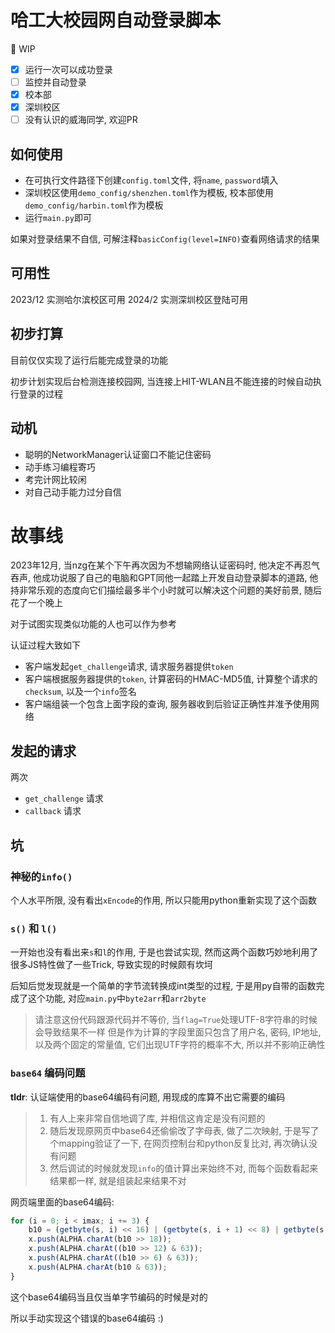 # 哈工大校园网自动登录脚本

🚧 WIP

- [x] 运行一次可以成功登录
- [ ] 监控并自动登录
- [x] 校本部
- [x] 深圳校区
- [ ] 没有认识的威海同学, 欢迎PR 

## 如何使用

- 在可执行文件路径下创建`config.toml`文件, 将`name`, `password`填入
- 深圳校区使用`demo_config/shenzhen.toml`作为模板, 校本部使用`demo_config/harbin.toml`作为模板
- 运行`main.py`即可

如果对登录结果不自信, 可解注释`basicConfig(level=INFO)`查看网络请求的结果

## 可用性

2023/12 实测哈尔滨校区可用
2024/2 实测深圳校区登陆可用

## 初步打算

目前仅仅实现了运行后能完成登录的功能

初步计划实现后台检测连接校园网, 当连接上HIT-WLAN且不能连接的时候自动执行登录的过程

## 动机

- 聪明的NetworkManager认证窗口不能记住密码
- 动手练习编程寄巧
- 考完计网比较闲
- 对自己动手能力过分自信

# 故事线

2023年12月, 当nzg在某个下午再次因为不想输网络认证密码时, 他决定不再忍气吞声, 他成功说服了自己的电脑和GPT同他一起踏上开发自动登录脚本的道路, 他持非常乐观的态度向它们描绘最多半个小时就可以解决这个问题的美好前景, 随后花了一个晚上

对于试图实现类似功能的人也可以作为参考

认证过程大致如下

- 客户端发起`get_challenge`请求, 请求服务器提供`token`
- 客户端根据服务器提供的`token`, 计算密码的HMAC-MD5值, 计算整个请求的`checksum`, 以及一个`info`签名
- 客户端组装一个包含上面字段的查询, 服务器收到后验证正确性并准予使用网络

## 发起的请求

两次

- `get_challenge` 请求
- `callback` 请求

## 坑

### 神秘的`info()`

个人水平所限, 没有看出`xEncode`的作用, 所以只能用python重新实现了这个函数 

### `s()` 和 `l()`

一开始也没有看出来`s`和`l`的作用, 于是也尝试实现, 然而这两个函数巧妙地利用了很多JS特性做了一些Trick, 导致实现的时候颇有坎坷

后知后觉发现就是一个简单的字节流转换成int类型的过程, 于是用py自带的函数完成了这个功能, 对应`main.py`中`byte2arr`和`arr2byte`

> 请注意这份代码跟源代码并不等价, 当`flag=True`处理UTF-8字符串的时候会导致结果不一样
> 但是作为计算的字段里面只包含了用户名, 密码, IP地址, 以及两个固定的常量值, 它们出现UTF字符的概率不大, 所以并不影响正确性

### `base64` 编码问题

**tldr**: 认证端使用的base64编码有问题, 用现成的库算不出它需要的编码

> 1. 有人上来非常自信地调了库, 并相信这肯定是没有问题的
> 2. 随后发现原网页中base64还偷偷改了字母表, 做了二次映射, 于是写了个mapping验证了一下, 在网页控制台和python反复比对, 再次确认没有问题
> 3. 然后调试的时候就发现`info`的值计算出来始终不对, 而每个函数看起来结果都一样, 就是组装起来结果不对

网页端里面的base64编码:

```js
for (i = 0; i < imax; i += 3) {
    b10 = (getbyte(s, i) << 16) | (getbyte(s, i + 1) << 8) | getbyte(s, i + 2);
    x.push(ALPHA.charAt(b10 >> 18));
    x.push(ALPHA.charAt((b10 >> 12) & 63));
    x.push(ALPHA.charAt((b10 >> 6) & 63));
    x.push(ALPHA.charAt(b10 & 63));
}
```

这个base64编码当且仅当单字节编码的时候是对的

所以手动实现这个错误的base64编码 \:\)


